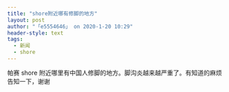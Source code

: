 ```yaml
---
title: "shore附近哪有修脚的地方"
layout: post
author: "「e5554646」 on 2020-1-20 10:29"
header-style: text
tags:
  - 新闻
  - shore
---
```


<head></head>
<body>
  帕赛 shore 附近哪里有中国人修脚的地方。脚沟炎越来越严重了。有知道的麻烦告知一下，谢谢
 <br>
</body>


